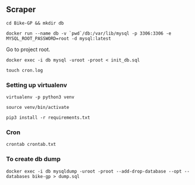 ## Scraper

`cd Bike-GP && mkdir db`

``docker run --name db -v `pwd`/db:/var/lib/mysql -p 3306:3306 -e MYSQL_ROOT_PASSWORD=root -d mysql:latest``

Go to project root.

`docker exec -i db mysql -uroot -proot < init_db.sql`

`touch cron.log`

### Setting up virtualenv

`virtualenv -p python3 venv`

`source venv/bin/activate`

`pip3 install -r requirements.txt`

### Cron

`crontab crontab.txt`

### To create db dump

`docker exec -i db mysqldump -uroot -proot --add-drop-database --opt --databases bike-gp > dump.sql`
